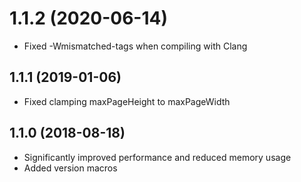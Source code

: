 # 1.1.2 (2020-06-14)

* Fixed -Wmismatched-tags when compiling with Clang


## 1.1.1 (2019-01-06)

* Fixed clamping maxPageHeight to maxPageWidth


## 1.1.0 (2018-08-18)

* Significantly improved performance and reduced memory usage
* Added version macros
